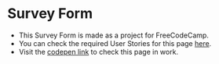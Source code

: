 # Survey Form

+ This Survey Form is made as a project for FreeCodeCamp.
+ You can check the required User Stories for this page [here](https://www.freecodecamp.org/learn/responsive-web-design/responsive-web-design-projects/build-a-survey-form).
+ Visit the [codepen link](https://codepen.io/amankr1619/pen/yLeYOzx) to check this page in work.
